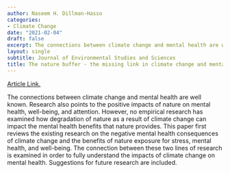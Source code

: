 ```yaml
---
author: Naseem H. Dillman-Hasso
categories:
- Climate Change
date: "2021-02-04"
draft: false
excerpt: The connections between climate change and mental health are well known. Research also points to the positive impacts of nature on mental health, well-being, and attention. However, no empirical research has examined how degradation of nature as a result of climate change can impact the mental health benefits that nature provides...
layout: single
subtitle: Journal of Environmental Studies and Sciences
title: The nature buffer - the missing link in climate change and mental health research
---
```

[Article Link.](https://link.springer.com/article/10.1007/s13412-021-00669-2)

The connections between climate change and mental health are well known. Research also points to the positive impacts of nature on mental health, well-being, and attention. However, no empirical research has examined how degradation of nature as a result of climate change can impact the mental health benefits that nature provides. This paper first reviews the existing research on the negative mental health consequences of climate change and the benefits of nature exposure for stress, mental health, and well-being. The connection between these two lines of research is examined in order to fully understand the impacts of climate change on mental health. Suggestions for future research are included.
